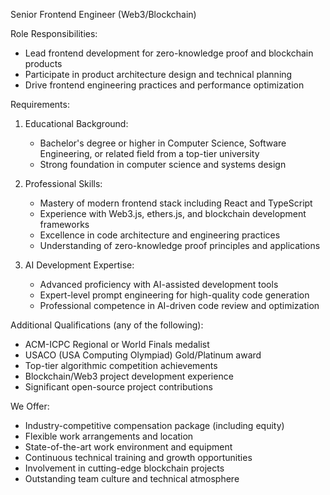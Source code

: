 Senior Frontend Engineer (Web3/Blockchain)

Role Responsibilities:
- Lead frontend development for zero-knowledge proof and blockchain products
- Participate in product architecture design and technical planning
- Drive frontend engineering practices and performance optimization

Requirements:

1. Educational Background:
   - Bachelor's degree or higher in Computer Science, Software Engineering, or related field from a top-tier university
   - Strong foundation in computer science and systems design

2. Professional Skills:
   - Mastery of modern frontend stack including React and TypeScript
   - Experience with Web3.js, ethers.js, and blockchain development frameworks
   - Excellence in code architecture and engineering practices
   - Understanding of zero-knowledge proof principles and applications

3. AI Development Expertise:
   - Advanced proficiency with AI-assisted development tools
   - Expert-level prompt engineering for high-quality code generation
   - Professional competence in AI-driven code review and optimization

Additional Qualifications (any of the following):

- ACM-ICPC Regional or World Finals medalist
- USACO (USA Computing Olympiad) Gold/Platinum award
- Top-tier algorithmic competition achievements
- Blockchain/Web3 project development experience
- Significant open-source project contributions

We Offer:

- Industry-competitive compensation package (including equity)
- Flexible work arrangements and location
- State-of-the-art work environment and equipment
- Continuous technical training and growth opportunities
- Involvement in cutting-edge blockchain projects
- Outstanding team culture and technical atmosphere
